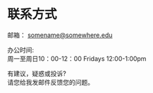 # 联系方式

邮箱：
somename@somewhere.edu  

办公时间:  
周一至周日10：00-12：00
Fridays 12:00-1:00pm  

有建议，疑惑或投诉?  
请您给我发邮件反馈您的问题。
